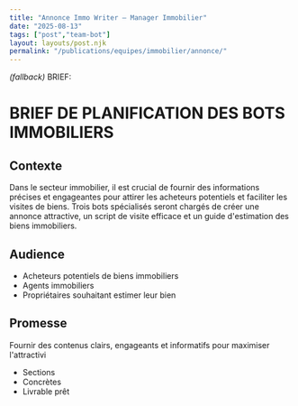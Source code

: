 ```yaml
---
title: "Annonce Immo Writer — Manager Immobilier"
date: "2025-08-13"
tags: ["post","team-bot"]
layout: layouts/post.njk
permalink: "/publications/equipes/immobilier/annonce/"
---
```

*(fallback)* BRIEF:
# BRIEF DE PLANIFICATION DES BOTS IMMOBILIERS

## Contexte
Dans le secteur immobilier, il est crucial de fournir des informations précises et engageantes pour attirer les acheteurs potentiels et faciliter les visites de biens. Trois bots spécialisés seront chargés de créer une annonce attractive, un script de visite efficace et un guide d'estimation des biens immobiliers.

## Audience
- Acheteurs potentiels de biens immobiliers
- Agents immobiliers
- Propriétaires souhaitant estimer leur bien

## Promesse
Fournir des contenus clairs, engageants et informatifs pour maximiser l'attractivi

- Sections
- Concrètes
- Livrable prêt
